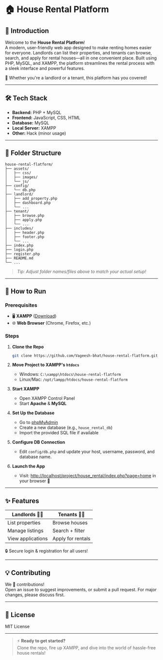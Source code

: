 # 🏠 House Rental Platform

## 🚀 Introduction

Welcome to the **House Rental Platform**!  
A modern, user-friendly web app designed to make renting homes easier for everyone. Landlords can list their properties, and tenants can browse, search, and apply for rental houses—all in one convenient place. Built using PHP, MySQL, and XAMPP, the platform streamlines the rental process with a sleek interface and powerful features.  

🌟 Whether you're a landlord or a tenant, this platform has you covered!

---

## 🛠️ Tech Stack

- **Backend:** PHP + MySQL
- **Frontend:** JavaScript, CSS, HTML
- **Database:** MySQL
- **Local Server:** XAMPP
- **Other:** Hack (minor usage)

---

## 📁 Folder Structure

```
house-rental-flatform/
├── assets/
│   ├── css/
│   ├── images/
│   └── js/
├── config/
│   └── db.php
├── landlord/
│   ├── add_property.php
│   ├── dashboard.php
│   └── ... 
├── tenant/
│   ├── browse.php
│   ├── apply.php
│   └── ...
├── includes/
│   ├── header.php
│   ├── footer.php
│   └── ...
├── index.php
├── login.php
├── register.php
├── README.md
└── ...
```
> *Tip: Adjust folder names/files above to match your actual setup!*

---

## 🤖 How to Run

### Prerequisites

- 🖥️ **XAMPP** ([Download](https://www.apachefriends.org/index.html))
- 🌐 **Web Browser** (Chrome, Firefox, etc.)

### Steps

1. **Clone the Repo**
   ```sh
   git clone https://github.com/Vageesh-bhat/house-rental-flatform.git
   ```

2. **Move Project to XAMPP's `htdocs`**
   - Windows: `C:\xampp\htdocs\house-rental-flatform`
   - Linux/Mac: `/opt/lampp/htdocs/house-rental-flatform`

3. **Start XAMPP**
   - Open XAMPP Control Panel
   - Start **Apache** & **MySQL**

4. **Set Up the Database**
   - Go to [phpMyAdmin](http://localhost/phpmyadmin)
   - Create a new database (e.g., `house_rental_db`)
   - Import the provided SQL file if available

5. **Configure DB Connection**
   - Edit `config/db.php` and update your host, username, password, and database name.

6. **Launch the App**
   - Visit: [http://localhost/project/house_rental/index.php?page=home](http://localhost/project/house_rental/index.php?page=home) in your browser 🎉

---

## ✨ Features

| Landlords 🧑‍💼 | Tenants 🧑‍💻 |
| ------------- | ------------ |
| List properties | Browse houses |
| Manage listings | Search + filter |
| View applications | Apply for rentals |

🔒 Secure login & registration for all users!

---

## 💡 Contributing

We 💖 contributions!  
Open an issue to suggest improvements, or submit a pull request. For major changes, please discuss first.

---

## 📜 License

MIT License

---

> ⚡ **Ready to get started?**  
> Clone the repo, fire up XAMPP, and dive into the world of hassle-free house rentals!